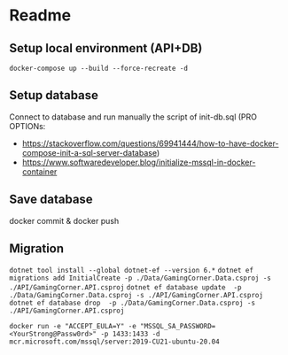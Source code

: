 # Readme

## Setup local environment (API+DB)
`docker-compose up --build --force-recreate -d`

## Setup database
Connect to database and run manually the script of init-db.sql
(PRO OPTIONs:
- https://stackoverflow.com/questions/69941444/how-to-have-docker-compose-init-a-sql-server-database)
- https://www.softwaredeveloper.blog/initialize-mssql-in-docker-container

## Save database
docker commit & docker push


## Migration
`dotnet tool install --global dotnet-ef --version 6.*`
`dotnet ef migrations add InitialCreate -p ./Data/GamingCorner.Data.csproj -s ./API/GamingCorner.API.csproj`
`dotnet ef database update  -p ./Data/GamingCorner.Data.csproj -s ./API/GamingCorner.API.csproj`
`dotnet ef database drop  -p ./Data/GamingCorner.Data.csproj -s ./API/GamingCorner.API.csproj`


`docker run -e "ACCEPT_EULA=Y" -e "MSSQL_SA_PASSWORD=<YourStrong@Passw0rd>" -p 1433:1433 -d mcr.microsoft.com/mssql/server:2019-CU21-ubuntu-20.04`